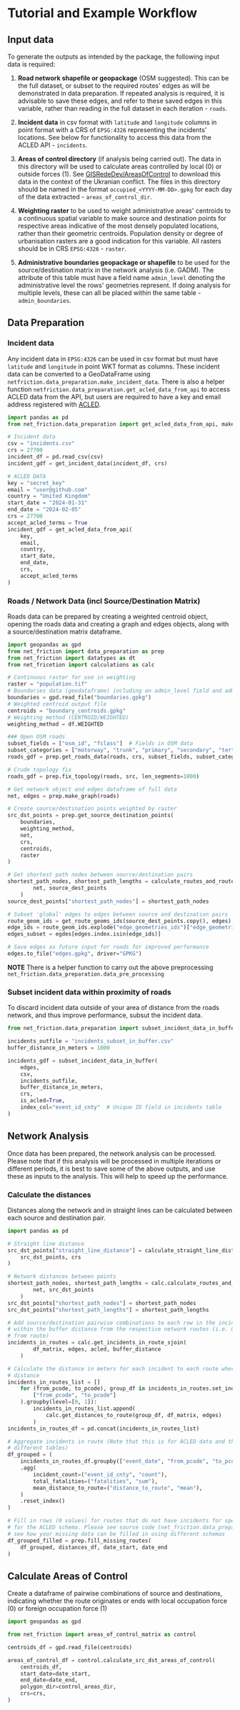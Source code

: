 # Tutorial and Example Workflow

## Input data
To generate the outputs as intended by the package, the following input data is required:
1. **Road network shapefile or geopackage** (OSM suggested). This can be the full dataset, or subset to the required routes' edges as will be demonstrated in data preparation. If repeated analysis is required, it is advisable to save these edges, and refer to these saved edges in this variable, rather than reading in the full dataset in each iteration - `roads`.

2. **Incident data** in csv format with `latitude` and `longitude` columns in point format with a CRS of `EPSG:4326` representing the incidents' locations. See below for functionality to access this data from the ACLED API - `incidents`.

3. **Areas of control directory** (if analysis being carried out). The data in this directory will be used to calculate areas controlled by local (0) or outside forces (1). See [GISRedeDev/AreasOfControl](https://github.com/GISRedeDev/AreasofControl) to download this data in the context of the Ukranian conflict. The files in this directory should be named in the format `occupied_<YYYY-MM-DD>.gpkg` for each day of the data extracted - `areas_of_control_dir`.

4. **Weighting raster** to be used to weight administrative areas' centroids to a continuous spatial variable to make source and destination points for respective areas indicative of the most densely populated locations, rather than their geometric centroids. Population density or degree of urbanisation rasters are a good indication for this variable. All rasters should be in CRS `EPSG:4326` - `raster`.

5. **Administrative boundaries geopackage or shapefile** to be used for the source/destination matrix in the network analysis (i.e. GADM). The attribute of this table must have a field name `admin_level` denoting the administrative level the rows' geometries represent. If doing analysis for multiple levels, these can all be placed within the same table - `admin_boundaries`.


## Data Preparation

### Incident data
Any incident data in `EPSG:4326` can be used in csv format but must have `latitude` and `longitude` in point WKT format as columns. These incident data can be converted to a GeoDataFrame using `netfriction.data_preparation.make_incident_data`. There is also a helper function `netfriction.data_preparation.get_acled_data_from_api` to access ACLED data from the API, but users are required to have a key and email address registered with [ACLED](https://acleddata.com/).

```python
import pandas as pd
from net_friction.data_preparation import get_acled_data_from_api, make_incident_data

# Incident data
csv = "incidents.csv"
crs = 27700
incident_df = pd.read_csv(csv)
incident_gdf = get_incident_data(incident_df, crs)

# ACLED DATA
key = "secret_key"
email = "user@github.com"
country = "United Kingdom"
start_date = "2024-01-31"
end_date = "2024-02-05"
crs = 27700
accept_acled_terms = True
incident_gdf = get_acled_data_from_api(
    key,
    email,
    country,
    start_date,
    end_date,
    crs,
    accept_acled_terms
)
```

### Roads / Network Data (incl Source/Destination Matrix)
Roads data can be prepared by creating a weighted centroid object, opening the roads data and creating a graph and edges objects, along with a source/destination matrix dataframe.

```python
import geopandas as gpd
from net_friction import data_preparation as prep
from net_friction import datatypes as dt
from net_fricetion import calculations as calc

# Continuous raster for use in weighting
raster = "population.tif"
# Boundaries data (geodataframe) including an admin_level field and admin unit code field (i.e. pcode)
boundaries = gpd.read_file("boundaries.gpkg")
# Weighted centroid output file
centroids = "boundary_centroids.gpkg"
# Weighting method (CENTROID/WEIGHTED)
weighting_method = df.WEIGHTED

### Open OSM roads
subset_fields = ["osm_id", "fclass"]  # Fields in OSM data
subset_categories = ["motorway", "trunk", "primary", "secondary", "tertiary"]  # fclass in OSM data
roads_gdf = prep.get_roads_data(roads, crs, subset_fields, subset_categories)

# Crude topology fix
roads_gdf = prep.fix_topology(roads, src, len_segments=1000)

# Get network object and edges dataframe of full data
net, edges = prep.make_graph(roads)

# Create source/destination points weighted by raster
src_dst_points = prep.get_source_destination_points(
    boundaries,
    weighting_method,
    net,
    crs,
    centroids,
    raster
)

# Get shortest path nodes between source/destination pairs
shortest_path_nodes, shortest_path_lengths = calculate_routes_and_route_distances(
        net, source_dest_points
    )
source_dest_points["shortest_path_nodes"] = shortest_path_nodes

# Subset 'global' edges to edges between source and destination pairs
route_geom_ids = get_route_geoms_ids(source_dest_points.copy(), edges)
edge_ids = route_geom_ids.explode("edge_geometries_ids")["edge_geometries_ids"].unique()
edges_subset = egdes[edges.index.isin(edge_ids)]

# Save edges as future input for roads for improved performance
edges.to_file("edges.gpkg", driver="GPKG")
```
**NOTE** There is a helper function to carry out the above preprocessing `net_friction.data_preparation.data_pre_processing`

### Subset incident data within proximity of roads
To discard incident data outside of your area of distance from the roads network, and thus improve performance, subsut the incident data.

```python
from net_friction.data_preparation import subset_incident_data_in_buffer

incidents_outfile = "incidents_subset_in_buffer.csv"
buffer_distance_in_meters = 1000

incidents_gdf = subset_incident_data_in_buffer(
    edges,
    csv,
    incidents_outfile,
    buffer_distance_in_meters,
    crs,
    is_acled=True,
    index_col="event_id_cnty"  # Unique ID field in incidents table
)
```


## Network Analysis
Once data has been prepared, the network analysis can be processed. Please note that if this analysis will be processed in multiple iterations or different periods, it is best to save some of the above outputs, and use these as inputs to the analysis. This will help to speed up the performance.

### Calculate the distances
Distances along the network and in straight lines can be calculated between each source and destination pair.

```python
import pandas as pd

# Straight line distance
src_dst_points["straight_line_distance"] = calculate_straight_line_distances(
    src_dst_points, crs
)

# Network distances between points
shortest_path_nodes, shortest_path_lengths = calc.calculate_routes_and_route_distances(
        net, src_dst_points
    )
src_dst_points["shortest_path_nodes"] = shortest_path_nodes
src_dst_points["shortest_path_lengths"] = shortest_path_lengths

# Add source/destination pairwise combinations to each row in the incidents dataframe which lie
# within the buffer distance from the respective network routes (i.e. Get incidents in buffer
# from route)
incidents_in_routes = calc.get_incidents_in_route_sjoin(
        df_matrix, edges, acled, buffer_distance
    )

# Calculate the distance in meters for each incident to each route where it lies within the buffer
# distance
incidents_in_routes_list = []
    for (from_pcode, to_pcode), group_df in incidents_in_routes.set_index(
        ["from_pcode", "to_pcode"]
    ).groupby(level=[0, 1]):
        incidents_in_routes_list.append(
            calc.get_distances_to_route(group_df, df_matrix, edges)
        )
incidents_in_routes_df = pd.concat(incidents_in_routes_list)

# Aggregate incidents in route (Note that this is for ACLED data and the schema may differ with
# different tables)
df_grouped = (
    incidents_in_routes_df.groupby(["event_date", "from_pcode", "to_pcode"])
    .agg(
        incident_count=("event_id_cnty", "count"),
        total_fatalities=("fatalities", "sum"),
        mean_distance_to_route=("distance_to_route", "mean"),
    )
    .reset_index()
)

# Fill in rows (0 values) for routes that do not have incidents for specific days. This will only work
# for the ACLED schema. Please see source code (net_friction.data_preparation.fill_missing_routes) to
# see how your missing data can be filled in using different schemas 
df_grouped_filled = prep.fill_missing_routes(
    df_grouped, distances_df, date_start, date_end
)
```


## Calculate Areas of Control
Create a dataframe of pairwise combinations of source and destinations, indicating whether the route originates or ends with local occupation force (0) or foreign occupation force (1)

```python
import geopandas as gpd

from net_friction import areas_of_control_matrix as control

centroids_df = gpd.read_file(centroids)

areas_of_control_df = control.calculate_src_dst_areas_of_control(
    centroids_df,
    start_date=date_start,
    end_date=date_end,
    polygon_dir=control_areas_dir,
    crs=crs,
)
```





